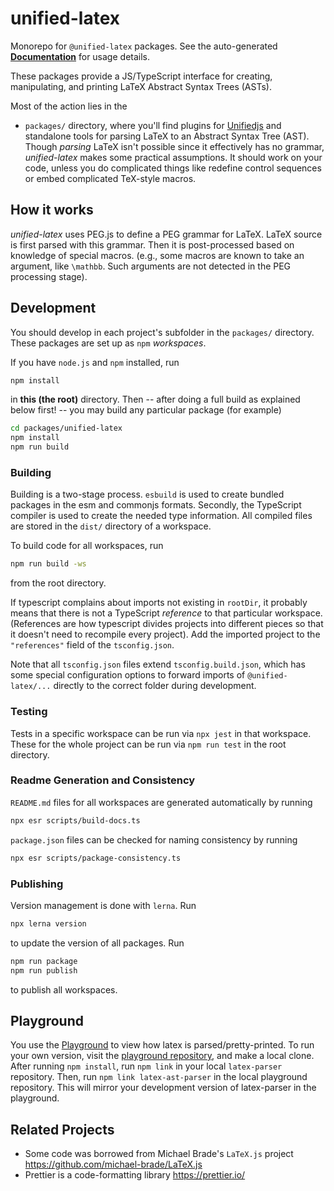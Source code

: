 # unified-latex

Monorepo for `@unified-latex` packages. See the auto-generated [**Documentation**](https://siefkenj.github.io/unified-latex) for usage details.

These packages provide a JS/TypeScript interface for creating, manipulating, and printing LaTeX Abstract Syntax Trees (ASTs).

Most of the action lies in the

  - `packages/`
directory, where you'll find plugins for [Unifiedjs](https://unifiedjs.com/) and standalone tools for parsing
LaTeX to an Abstract Syntax Tree (AST). Though *parsing* LaTeX isn't possible
since it effectively has no grammar, *unified-latex* makes some
practical assumptions. It should work on your code, unless you do complicated things like redefine control sequences
or embed complicated TeX-style macros.

## How it works

*unified-latex* uses PEG.js to define a PEG grammar for LaTeX.
LaTeX source is first parsed with this grammar. Then it is post-processed
based on knowledge of special macros. (e.g., some macros are known to take
an argument, like `\mathbb`. Such arguments are not detected in the PEG
processing stage).

## Development

You should develop in each project's subfolder in the `packages/` directory.
These packages are set up as `npm` _workspaces_.

If you have `node.js` and `npm` installed, run

```sh
npm install
```

in **this \(the root\)** directory. Then  \-\- after doing a full build as explained below first! \-\- you may build any particular package \(for example\)

```sh
cd packages/unified-latex
npm install
npm run build
```

### Building

Building is a two-stage process. `esbuild` is used to create bundled packages in the esm and commonjs formats. Secondly, the TypeScript
compiler is used to create the needed type information. All compiled files are stored in the `dist/` directory of a workspace.

To build code for all workspaces, run

```sh
npm run build -ws
```

from the root directory.

If typescript complains about imports not existing in `rootDir`, it probably means that there is not a TypeScript _reference_ to that
particular workspace. (References are how typescript divides projects into different pieces so that it doesn't need to recompile every project).
Add the imported project to the `"references"` field of the `tsconfig.json`.

Note that all `tsconfig.json` files extend `tsconfig.build.json`, which has some special configuration options to forward imports of `@unified-latex/...`
directly to the correct folder during development.

### Testing

Tests in a specific workspace can be run via `npx jest` in that workspace. These for the whole project can be run via `npm run test` in the
root directory.

### Readme Generation and Consistency

`README.md` files for all workspaces are generated automatically by running

```sh
npx esr scripts/build-docs.ts
```

`package.json` files can be checked for naming consistency by running

```sh
npx esr scripts/package-consistency.ts
```

### Publishing

Version management is done with `lerna`. Run

```sh
npx lerna version
```

to update the version of all packages. Run

```sh
npm run package
npm run publish
```

to publish all workspaces.

## Playground

You use the [Playground](https://siefkenj.github.io/latex-parser-playground) to view
how latex is parsed/pretty-printed. To run your own version, visit the [playground repository](https://github.com/siefkenj/latex-parser-playground),
and make a local clone. After running `npm install`, run `npm link` in your local `latex-parser` repository. Then, run `npm link latex-ast-parser`
in the local playground repository. This will mirror your development version of latex-parser in the playground.

## Related Projects

  * Some code was borrowed from Michael Brade's `LaTeX.js` project https://github.com/michael-brade/LaTeX.js
  * Prettier is a code-formatting library https://prettier.io/

